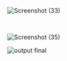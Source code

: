 
![Screenshot (33)](https://user-images.githubusercontent.com/98815258/157301875-47879292-9c97-4f99-8641-0d2ee36e47bb.png)

<br>

![Screenshot (35)](https://user-images.githubusercontent.com/98815258/157301902-1c98953f-7bb7-499d-b282-d5fc55bfcb67.png)

![output final](https://user-images.githubusercontent.com/98815258/157301984-f42b5a3d-78b0-4595-906a-4e7b34f0b70d.jpeg)

